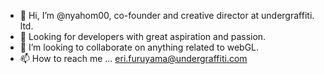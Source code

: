 - 👋 Hi, I’m @nyahom00, co-founder and creative director at undergraffiti. ltd.
- 👀 Looking for developers with great aspiration and passion.
- 💞️ I’m looking to collaborate on anything related to webGL.
- 📫 How to reach me ... eri.furuyama@undergraffiti.com


<!---
nyahom00/nyahom00 is a ✨ special ✨ repository because its `README.md` (this file) appears on your GitHub profile.
You can click the Preview link to take a look at your changes.
--->
